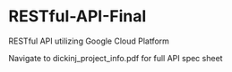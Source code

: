 # RESTful-API-Final
RESTful API utilizing Google Cloud Platform

Navigate to dickinj_project_info.pdf for full API spec sheet
